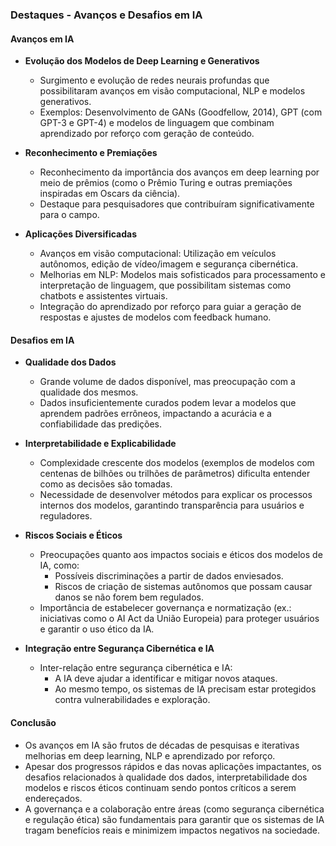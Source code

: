 ### Destaques - Avanços e Desafios em IA

#### Avanços em IA

- **Evolução dos Modelos de Deep Learning e Generativos**

  - Surgimento e evolução de redes neurais profundas que possibilitaram avanços em visão computacional, NLP e modelos generativos.
  - Exemplos: Desenvolvimento de GANs (Goodfellow, 2014), GPT (com GPT-3 e GPT-4) e modelos de linguagem que combinam aprendizado por reforço com geração de conteúdo.

- **Reconhecimento e Premiações**

  - Reconhecimento da importância dos avanços em deep learning por meio de prêmios (como o Prêmio Turing e outras premiações inspiradas em Oscars da ciência).
  - Destaque para pesquisadores que contribuíram significativamente para o campo.

- **Aplicações Diversificadas**
  - Avanços em visão computacional: Utilização em veículos autônomos, edição de vídeo/imagem e segurança cibernética.
  - Melhorias em NLP: Modelos mais sofisticados para processamento e interpretação de linguagem, que possibilitam sistemas como chatbots e assistentes virtuais.
  - Integração do aprendizado por reforço para guiar a geração de respostas e ajustes de modelos com feedback humano.

#### Desafios em IA

- **Qualidade dos Dados**

  - Grande volume de dados disponível, mas preocupação com a qualidade dos mesmos.
  - Dados insuficientemente curados podem levar a modelos que aprendem padrões errôneos, impactando a acurácia e a confiabilidade das predições.

- **Interpretabilidade e Explicabilidade**

  - Complexidade crescente dos modelos (exemplos de modelos com centenas de bilhões ou trilhões de parâmetros) dificulta entender como as decisões são tomadas.
  - Necessidade de desenvolver métodos para explicar os processos internos dos modelos, garantindo transparência para usuários e reguladores.

- **Riscos Sociais e Éticos**

  - Preocupações quanto aos impactos sociais e éticos dos modelos de IA, como:
    - Possíveis discriminações a partir de dados enviesados.
    - Riscos de criação de sistemas autônomos que possam causar danos se não forem bem regulados.
  - Importância de estabelecer governança e normatização (ex.: iniciativas como o AI Act da União Europeia) para proteger usuários e garantir o uso ético da IA.

- **Integração entre Segurança Cibernética e IA**
  - Inter-relação entre segurança cibernética e IA:
    - A IA deve ajudar a identificar e mitigar novos ataques.
    - Ao mesmo tempo, os sistemas de IA precisam estar protegidos contra vulnerabilidades e exploração.

#### Conclusão

- Os avanços em IA são frutos de décadas de pesquisas e iterativas melhorias em deep learning, NLP e aprendizado por reforço.
- Apesar dos progressos rápidos e das novas aplicações impactantes, os desafios relacionados à qualidade dos dados, interpretabilidade dos modelos e riscos éticos continuam sendo pontos críticos a serem endereçados.
- A governança e a colaboração entre áreas (como segurança cibernética e regulação ética) são fundamentais para garantir que os sistemas de IA tragam benefícios reais e minimizem impactos negativos na sociedade.
